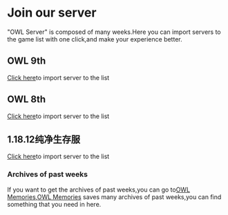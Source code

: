 # Join our server
  "OWL Server" is composed of many weeks.Here you can import servers to the game list with one click,and make your experience better.

## OWL 9th
[Click here](minecraft://?addExternalServer=OWL-9th|kupars.top:19132)to import server to the list

## OWL 8th
[Click here](minecraft://?addExternalServer=OWL-8th|8th.kupars.top:19132)to import server to the list

## 1.18.12纯净生存服
[Click here](minecraft://?addExternalServer=OWL-origin|8th.kupars.top:19133)to import server to the list

### Archives of past weeks
If you want to get the archives of past weeks,you can go to[OWL Memories](https://lib.kupars.top/wiki/OWL-Memories.html),[OWL Memories](https://lib.kupars.top/wiki/OWL-Memories.html) saves many archives of past weeks,you can find something that you need in here.
